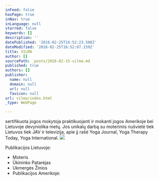 ```yaml
---
inFeed: false
hasPage: true
inNav: true
inLanguage: null
starred: false
keywords: []
description: ''
datePublished: '2016-02-25T16:52:23.508Z'
dateModified: '2016-02-25T16:52:07.159Z'
title: VILMA
author: []
sourcePath: _posts/2016-02-15-vilma.md
published: true
authors: []
publisher:
  name: null
  domain: null
  url: null
  favicon: null
url: vilma/index.html
_type: WebPage

---
```

sertifikuota jogos mokytoja praktikuojanti ir mokanti jogos Amerikoje bei Lietuvoje devyniolika metų. Jos unikalų darbą su moterimis nušvietė tiek Lietuvos tiek JAV ir televizija, apie jį rašė Yoga Journal, Yoga Therapy Today, Yoga International.
![](https://s3-us-west-2.amazonaws.com/the-grid-img/p/20522350a11b2f3d43af1eb12c30adf1a124d0dc.jpg)

Publikacijos Lietuvoje:

* Moteris
* Ūkininko Patarėjas
* Ukmergės Žinios
* Publikacijos Amerikoje: